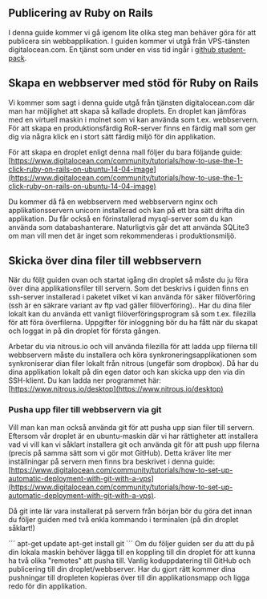 ## Publicering av Ruby on Rails
I denna guide kommer vi gå igenom lite olika steg man behäver göra för att publicera sin webbapplikation. I guiden kommer vi utgå från VPS-tänsten digitalocean.com. En tjänst som under en viss tid ingår i [github student-pack](https://education.github.com/pack). 


## Skapa en webbserver med stöd för Ruby on Rails
Vi kommer som sagt i denna guide utgå från tjänsten digitalocean.com där man har möjlighet att skapa så kallade droplets. En droplet kan jämföras med en virtuell maskin i molnet som vi kan använda som t.ex. webbservern. För att skapa en produktionsfärdig RoR-server finns en färdig mall som ger dig via några klick en i stort sätt färdig miljö för din applikation.

För att skapa en droplet enligt denna mall följer du bara följande guide:
[https://www.digitalocean.com/community/tutorials/how-to-use-the-1-click-ruby-on-rails-on-ubuntu-14-04-image](https://www.digitalocean.com/community/tutorials/how-to-use-the-1-click-ruby-on-rails-on-ubuntu-14-04-image)

Du kommer då få en webbservern med webbservern nginx och applikationsservern unicorn installerad och kan på ett bra sätt drifta din applikation. Du får också en förinstallerad mysql-server som du kan använda som databashanterare. Naturligtvis går det att använda SQLite3 om man vill men det är inget som rekommenderas i produktionsmiljö.

## Skicka över dina filer till webbservern
När du följt guiden ovan och startat igång din droplet så måste du ju föra över dina applikationsfiler till servern. Som det beskrivs i guiden finns en ssh-server installerad i paketet vilket vi kan använda för säker filöverföring (ssh är en säkrare variant av ftp vad gäller filöverföring).. Har du dina filer lokalt kan du använda ett vanligt filöverföringsprogram så som t.ex. filezilla för att föra överfilerna. Uppgifter för inloggning bör du ha fått när du skapat och loggat in på din droplet för första gången.

Arbetar du via nitrous.io och vill använda filezilla för att ladda upp filerna till webbservern måste du installera och köra synkroneringsapplikationen som synkroniserar dian filer lokalt från nitrous (ungefär som dropbox). Då har du dina applikation lokalt på din egen dator och kan skicka upp den via din SSH-klient. Du kan ladda ner programmet här: [https://www.nitrous.io/desktop](https://www.nitrous.io/desktop)

### Pusha upp filer till webbservern via git
Vill man kan man också använda git för att pusha upp sian filer till servern. Eftersom vår droplet är en ubuntu-maskin där vi har rättigheter att installera vad vi vill kan vi såklart installera git och använda git för att push upp filerna (precis på samma sätt som vi gör mot GitHub). Detta kräver lite mer inställningar på servern men finns bra beskrivet i denna guide:
[https://www.digitalocean.com/community/tutorials/how-to-set-up-automatic-deployment-with-git-with-a-vps](https://www.digitalocean.com/community/tutorials/how-to-set-up-automatic-deployment-with-git-with-a-vps).

Då git inte lär vara installerat på servern från början bör du göra det innan du följer guiden med två enkla kommando i terminalen (på din droplet såklart!)

´´´
apt-get update
apt-get install git
´´´
Om du följer guiden ser du att du på din lokala maskin behöver lägga till en koppling till din droplet för att kunna ha två olika "remotes" att pusha till. Vanlig koduppdatering till GitHub och publicering till din droplet/webbserver. Har du gjort rätt kommer dina pushningar till dropleten kopieras över till din applikationsmapp och ligga redo för din applikation.
